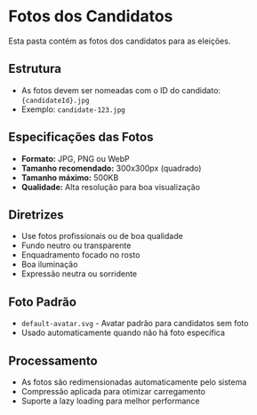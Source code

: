 # Fotos dos Candidatos

Esta pasta contém as fotos dos candidatos para as eleições.

## Estrutura
- As fotos devem ser nomeadas com o ID do candidato: `{candidateId}.jpg`
- Exemplo: `candidate-123.jpg`

## Especificações das Fotos
- **Formato:** JPG, PNG ou WebP
- **Tamanho recomendado:** 300x300px (quadrado)
- **Tamanho máximo:** 500KB
- **Qualidade:** Alta resolução para boa visualização

## Diretrizes
- Use fotos profissionais ou de boa qualidade
- Fundo neutro ou transparente
- Enquadramento focado no rosto
- Boa iluminação
- Expressão neutra ou sorridente

## Foto Padrão
- `default-avatar.svg` - Avatar padrão para candidatos sem foto
- Usado automaticamente quando não há foto específica

## Processamento
- As fotos são redimensionadas automaticamente pelo sistema
- Compressão aplicada para otimizar carregamento
- Suporte a lazy loading para melhor performance